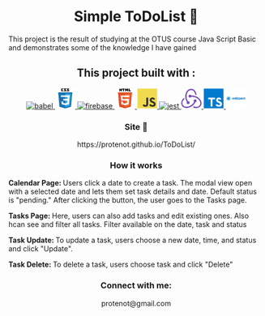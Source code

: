 <h1 align="center">Simple ToDoList 👋</h1>
<p align="left"> This project is the result of studying at the OTUS course Java Script Basic and demonstrates some of the knowledge I have gained</p>
<h2 align="center">This project built with :</h2>
<p align="center"> <a href="https://babeljs.io/" target="_blank" rel="noreferrer"> <img src="https://www.vectorlogo.zone/logos/babeljs/babeljs-icon.svg" alt="babel" width="40" height="40"/> </a> <a href="https://www.w3schools.com/css/" target="_blank" rel="noreferrer"> <img src="https://raw.githubusercontent.com/devicons/devicon/master/icons/css3/css3-original-wordmark.svg" alt="css3" width="40" height="40"/> </a> <a href="https://firebase.google.com/" target="_blank" rel="noreferrer"> <img src="https://www.vectorlogo.zone/logos/firebase/firebase-icon.svg" alt="firebase" width="40" height="40"/> </a> <a href="https://www.w3.org/html/" target="_blank" rel="noreferrer"> <img src="https://raw.githubusercontent.com/devicons/devicon/master/icons/html5/html5-original-wordmark.svg" alt="html5" width="40" height="40"/> </a> <a href="https://developer.mozilla.org/en-US/docs/Web/JavaScript" target="_blank" rel="noreferrer"> <img src="https://raw.githubusercontent.com/devicons/devicon/master/icons/javascript/javascript-original.svg" alt="javascript" width="40" height="40"/> </a> <a href="https://jestjs.io" target="_blank" rel="noreferrer"> <img src="https://www.vectorlogo.zone/logos/jestjsio/jestjsio-icon.svg" alt="jest" width="40" height="40"/> </a>   <a href="https://redux.js.org" target="_blank" rel="noreferrer"> <img src="https://raw.githubusercontent.com/devicons/devicon/master/icons/redux/redux-original.svg" alt="redux" width="40" height="40"/> </a> <a href="https://www.typescriptlang.org/" target="_blank" rel="noreferrer"> <img src="https://raw.githubusercontent.com/devicons/devicon/master/icons/typescript/typescript-original.svg" alt="typescript" width="40" height="40"/> </a> <a href="https://webpack.js.org" target="_blank" rel="noreferrer"> <img src="https://raw.githubusercontent.com/devicons/devicon/d00d0969292a6569d45b06d3f350f463a0107b0d/icons/webpack/webpack-original-wordmark.svg" alt="webpack" width="40" height="40"/> </a> </p>
<h3 align="center"> Site  🌱 </h3>
<p align="center">https://protenot.github.io/ToDoList/</p><h3 align="center"> How it works </h3>
<section>
<p><b>Calendar Page: </b>Users click a date to create a task. The modal view open with a selected date and lets them set task details and date. Default status is "pending." After clicking the button, the user goes to the Tasks page.</p>
<p><b>Tasks Page: </b>Here, users can also add tasks and edit existing ones. Also hcan see and filter all tasks. Filter available on the date, task and status</p>
<p><b>Task Update: </b>To update a task, users choose a new date, time, and status and click "Update".

</p>
<p><b>Task Delete: </b>To delete a task, users choose task  and click "Delete"

</section>

<h3 align="center">Connect with me:</h3>
<p align="center">protenot@gmail.com</p>
